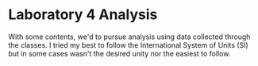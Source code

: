 # Laboratory 4 Analysis 

With some contents, we'd to pursue analysis using data collected through the classes. 
I tried my best to follow the International System of Units (SI) but in some cases wasn't the desired unity nor the easiest to follow.


